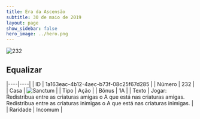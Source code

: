 ```yaml
---
title: Era da Ascensão
subtitle: 30 de maio de 2019
layout: page
show_sidebar: false
hero_image: ../hero.png
---
```


![232](https://cdn.keyforgegame.com/media/card_front/pt/435_232_5PHG9J2PM87J_pt.png)

## Equalizar

|----|----|
| ID | 1a163eac-4b12-4aec-b73f-08c25f67d285 |
| Número | 232 |
| Casa | ![Sanctum](https://archonarcana.com/images/thumb/c/c7/Sanctum.png/22px-Sanctum.png "Santuário") |
| Tipo | Ação |
| Bônus | 1A |
| Texto | Jogar: Redistribua entre as criaturas amigas o A que está nas criaturas amigas. Redistribua entre as criaturas inimigas o A que está nas criaturas inimigas. |
| Raridade | Incomum |
